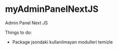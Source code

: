 # myAdminPanelNextJS
Admin Panel Next JS


Things to do:
- Package jsondaki kullanilmayan modulleri temizle